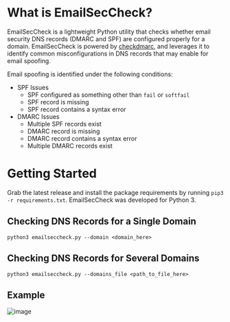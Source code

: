 # What is EmailSecCheck?
EmailSecCheck is a lightweight Python utility that checks whether email security DNS records (DMARC and SPF) are configured properly for a domain. EmailSecCheck is powered by [checkdmarc](https://github.com/domainaware/checkdmarc), and leverages it to identify common misconfigurations in DNS records that may enable for email spoofing.

Email spoofing is identified under the following conditions:

 - SPF Issues
   - SPF configured as something other than `fail` or `softfail`
   - SPF record is missing
   - SPF record contains a syntax error
 - DMARC Issues
   - Multiple SPF records exist
   - DMARC record is missing
   - DMARC record contains a syntax error
   - Multiple DMARC records exist


# Getting Started
Grab the latest release and install the package requirements by running `pip3 -r requirements.txt`. EmailSecCheck was developed for Python 3.

## Checking DNS Records for a Single Domain
```
python3 emailseccheck.py --domain <domain_here>
```

## Checking DNS Records for Several Domains
```
python3 emailseccheck.py --domains_file <path_to_file_here>
```

## Example
![image](https://user-images.githubusercontent.com/8473031/138940399-452c0f6c-3a4d-4b0a-b5dc-f43d7e6245d3.png)

